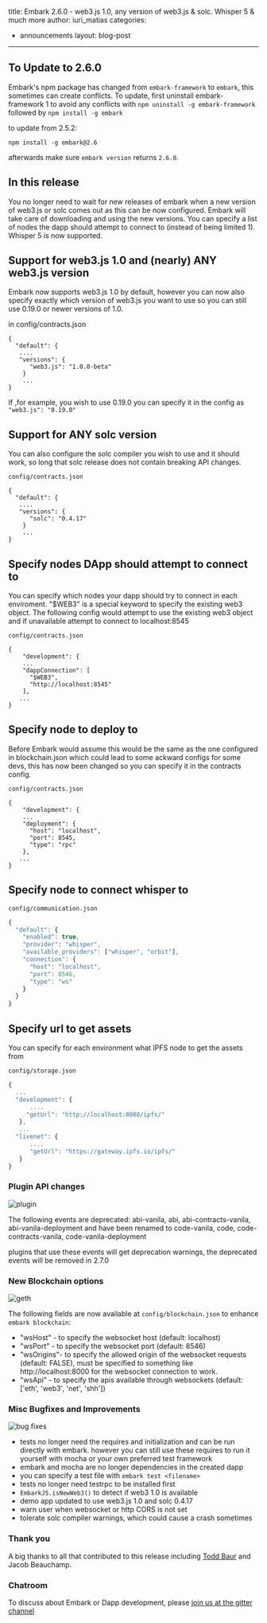 title: Embark 2.6.0 - web3.js 1.0, any version of web3.js & solc. Whisper 5 & much more
author: iuri_matias
categories:
  - announcements
layout: blog-post
---

## To Update to 2.6.0

Embark's npm package has changed from `embark-framework` to `embark`, this sometimes can create conflicts. To update, first uninstall embark-framework 1 to avoid any conflicts with `npm uninstall -g embark-framework` followed by `npm install -g embark`

to update from 2.5.2:

```
npm install -g embark@2.6
```

afterwards make sure `embark version` returns `2.6.0`.

## In this release

You no longer need to wait for new releases of embark when a new version of web3.js or solc comes out as this can be now configured. Embark will take care of downloading and using the new versions. You can specify a list of nodes the dapp should attempt to connect to (instead of being limited 1). Whisper 5 is now supported.

## Support for web3.js 1.0 and (nearly) ANY web3.js version

Embark now supports web3.js 1.0 by default, however you can now also specify exactly which version of web3.js you want to use so you can still use 0.19.0 or newer versions of 1.0.

in config/contracts.json

```
{
  "default": {
   ....
   "versions": {
      "web3.js": "1.0.0-beta"
    }
    ...
}
```

If ,for example, you wish to use 0.19.0 you can specify it in the config as `"web3.js": "0.19.0"`

## Support for ANY solc version

You can also configure the solc compiler you wish to use and it should work, so long that solc release does not contain breaking API changes.

`config/contracts.json`

```
{
  "default": {
   ....
   "versions": {
      "solc": "0.4.17"
    }
    ...
}
```

## Specify nodes DApp should attempt to connect to

You can specify which nodes your dapp should try to connect in each enviroment. "$WEB3" is a special keyword to specify the existing web3 object.
The following config would attempt to use the existing web3 object and if unavailable attempt to connect to localhost:8545

`config/contracts.json`

```
{
    "development": {
    ...
    "dappConnection": [
      "$WEB3",
      "http://localhost:8545"
    ],
   ...
}
```

## Specify node to deploy to

Before Embark would assume this would be the same as the one configured in blockchain.json which could lead to some ackward configs for some devs, this has now been changed so you can specify it in the contracts config.

`config/contracts.json`

```
{
    "development": {
    ...
    "deployment": {
      "host": "localhost",
      "port": 8545,
      "type": "rpc"
    },
   ...
}
```

## Specify node to connect whisper to

`config/communication.json`
```Javascript
{
  "default": {
    "enabled": true,
    "provider": "whisper",
    "available_providers": ["whisper", "orbit"],
    "connection": {
      "host": "localhost",
      "port": 8546,
      "type": "ws"
    }
  }
}
```

## Specify url to get assets

You can specify for each environment what IPFS node to get the assets from

`config/storage.json`

```Javascript
{
  ...
  "development": {
      ....
     "getUrl": "http://localhost:8080/ipfs/"
   },
   ...
  "livenet": {
      ....
      "getUrl": "https://gateway.ipfs.io/ipfs/"
   }
}
```

###  Plugin API changes

![plugin](http://icons.iconarchive.com/icons/elegantthemes/beautiful-flat/128/plugin-icon.png)

The following events are deprecated: abi-vanila, abi, abi-contracts-vanila, abi-vanila-deployment and have been renamed to code-vanila, code, code-contracts-vanila, code-vanila-deployment

plugins that use these events will get deprecation warnings, the deprecated events will be removed in 2.7.0


###  New Blockchain options

![geth](https://dappsforbeginners.files.wordpress.com/2015/02/ethereum-logo.jpg?w=200)


The following fields are now available at `config/blockchain.json` to enhance `embark blockchain`:

* "wsHost" - to specify the websocket host (default: localhost)
* "wsPort" - to specify the websocket port (default: 8546)
* "wsOrigins"- to specify the allowed origin of the websocket requests (default: FALSE), must be specified to something like http://localhost:8000 for the websocket connection to work.
* "wsApi" - to specify the apis available through websockets (default: ['eth', 'web3', 'net', 'shh'])

### Misc Bugfixes and Improvements

![bug fixes](http://i.imgur.com/L1r6Ac5.png)

* tests no longer need the requires and initialization and can be run directly with embark. however you can still use these requires to run it yourself with mocha or your own preferred test framework
* embark and mocha are no longer dependencies in the created dapp
* you can specify a test file with `embark test <filename>`
* tests no longer need testrpc to be installed first
* `EmbarkJS.isNewWeb3()` to detect if web3 1.0 is available
* demo app updated to use web3.js 1.0 and solc 0.4.17
* warn user when websocket or http CORS is not set
* tolerate solc compiler warnings, which could cause a crash sometimes


###  Thank you

A big thanks to all that contributed to this release including [Todd Baur](https://github.com/toadkicker) and Jacob Beauchamp.

### Chatroom

To discuss about Embark or Dapp development, please [join us at the gitter channel](https://gitter.im/iurimatias/embark-framework)


